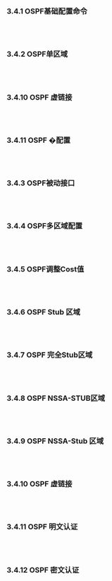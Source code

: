 ### 3.4.1 OSPF基础配置命令



<br>
<br>

### 3.4.2 OSPF单区域

<br>
<br>

### 3.4.10 OSPF 虚链接

<br>
<br>

### 3.4.11 OSPF �配置

<br>
<br>

### 3.4.3 OSPF被动接口

<br>
<br>

### 3.4.4 OSPF多区域配置

<br>
<br>

### 3.4.5 OSPF调整Cost值

<br>
<br>

### 3.4.6 OSPF Stub 区域

<br>
<br>

### 3.4.7 OSPF 完全Stub区域

<br>
<br>

### 3.4.8 OSPF NSSA-STUB区域

<br>
<br>

### 3.4.9 OSPF NSSA-Stub 区域

<br>
<br>

### 3.4.10 OSPF 虚链接

<br>
<br>

### 3.4.11 OSPF 明文认证

<br>
<br>

### 3.4.12 OSPF 密文认证

<br>
<br>

